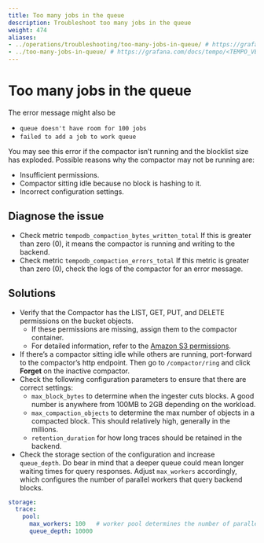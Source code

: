 ```yaml
---
title: Too many jobs in the queue
description: Troubleshoot too many jobs in the queue
weight: 474
aliases:
- ../operations/troubleshooting/too-many-jobs-in-queue/ # https://grafana.com/docs/tempo/<TEMPO_VERSION>/operations/troubleshooting/too-many-jobs-in-queue/
- ../too-many-jobs-in-queue/ # https://grafana.com/docs/tempo/<TEMPO_VERSION>/troubleshooting/too-many-jobs-in-queue/
---
```


# Too many jobs in the queue

The error message might also be
- `queue doesn't have room for 100 jobs`
- `failed to add a job to work queue`

You may see this error if the compactor isn’t running and the blocklist size has exploded.
Possible reasons why the compactor may not be running are:

- Insufficient permissions.
- Compactor sitting idle because no block is hashing to it.
- Incorrect configuration settings.

## Diagnose the issue

- Check metric `tempodb_compaction_bytes_written_total`
If this is greater than zero (0), it means the compactor is running and writing to the backend.
- Check metric `tempodb_compaction_errors_total`
If this metric is greater than zero (0), check the logs of the compactor for an error message.

## Solutions

- Verify that the Compactor has the LIST, GET, PUT, and DELETE permissions on the bucket objects.
  - If these permissions are missing, assign them to the compactor container.
  - For detailed information, refer to the [Amazon S3 permissions](https://grafana.com/docs/tempo/<TEMPO_VERSION>/configuration/hosted-storage/s3/).
- If there’s a compactor sitting idle while others are running, port-forward to the compactor’s http endpoint. Then go to `/compactor/ring` and click **Forget** on the inactive compactor.
- Check the following configuration parameters to ensure that there are correct settings:
  - `max_block_bytes` to determine when the ingester cuts blocks. A good number is anywhere from 100MB to 2GB depending on the workload.
  - `max_compaction_objects` to determine the max number of objects in a compacted block. This should relatively high, generally in the millions.
  - `retention_duration` for how long traces should be retained in the backend.
- Check the storage section of the configuration and increase `queue_depth`. Do bear in mind that a deeper queue could mean longer
  waiting times for query responses. Adjust `max_workers` accordingly, which configures the number of parallel workers
  that query backend blocks.

```yaml
storage:
  trace:
    pool:
      max_workers: 100   # worker pool determines the number of parallel requests to the object store backend
      queue_depth: 10000
```
